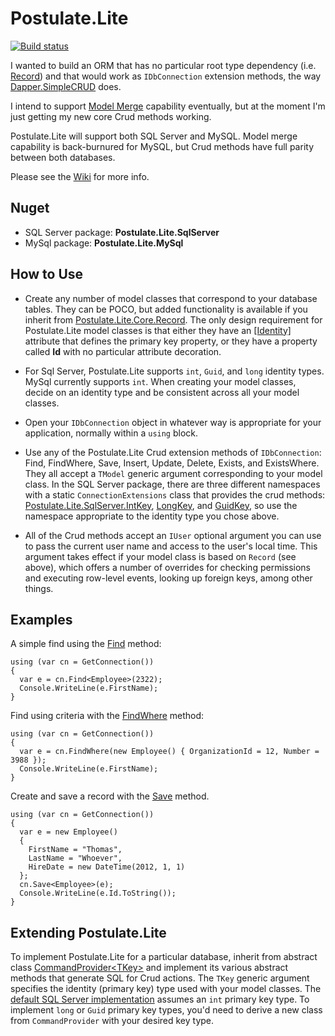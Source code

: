# Postulate.Lite

[![Build status](https://ci.appveyor.com/api/projects/status/ug7499knw4ut33yj/branch/master?svg=true)](https://ci.appveyor.com/project/adamosoftware/postulate-lite/branch/master)

I wanted to build an ORM that has no particular root type dependency (i.e. [Record](https://github.com/adamosoftware/Postulate.Orm/blob/master/Core/Abstract/Record.cs)) and that would work as `IDbConnection` extension methods, the way [Dapper.SimpleCRUD](https://github.com/ericdc1/Dapper.SimpleCRUD) does.

I intend to support [Model Merge](https://github.com/adamosoftware/Postulate.Orm/wiki/Model-Merge) capability eventually, but at the moment I'm just getting my new core Crud methods working.

Postulate.Lite will support both SQL Server and MySQL. Model merge capability is back-burnured for MySQL, but Crud methods have full parity between both databases.

Please see the [Wiki](https://github.com/adamosoftware/Postulate.Lite/wiki) for more info.

## Nuget

- SQL Server package: **Postulate.Lite.SqlServer**
- MySql package: **Postulate.Lite.MySql**

## How to Use

- Create any number of model classes that correspond to your database tables. They can be POCO, but added functionality is available if you inherit from [Postulate.Lite.Core.Record](https://github.com/adamosoftware/Postulate.Lite/blob/master/Postulate.Lite.Core/Record.cs). The only design requirement for Postulate.Lite model classes is that either they have an [[Identity]](https://github.com/adamosoftware/Postulate.Lite/blob/master/Postulate.Lite.Core/Attributes/IdentityAttribute.cs) attribute that defines the primary key property, or they have a property called **Id** with no particular attribute decoration.

- For Sql Server, Postulate.Lite supports `int`, `Guid`, and `long` identity types. MySql currently supports `int`. When creating your model classes, decide on an identity type and be consistent across all your model classes.

- Open your `IDbConnection` object in whatever way is appropriate for your application, normally within a `using` block.

- Use any of the Postulate.Lite Crud extension methods of `IDbConnection`: Find, FindWhere, Save, Insert, Update, Delete, Exists, and ExistsWhere. They all accept a `TModel` generic argument corresponding to your model class. In the SQL Server package, there are three different namespaces with a static `ConnectionExtensions` class that provides the crud methods: [Postulate.Lite.SqlServer.IntKey](https://github.com/adamosoftware/Postulate.Lite/blob/master/Postulate.Lite.SqlServer/IntKey/ConnectionExtensions.cs), [LongKey](https://github.com/adamosoftware/Postulate.Lite/blob/master/Postulate.Lite.SqlServer/LongKey/ConnectionExtensions.cs), and [GuidKey](https://github.com/adamosoftware/Postulate.Lite/blob/master/Postulate.Lite.SqlServer/GuidKey/ConnectionExtensions.cs), so use the namespace appropriate to the identity type you chose above.

- All of the Crud methods accept an `IUser` optional argument you can use to pass the current user name and access to the user's local time. This argument takes effect if your model class is based on `Record` (see above), which offers a number of overrides for checking permissions and executing row-level events, looking up foreign keys, among other things.

## Examples

A simple find using the [Find](https://github.com/adamosoftware/Postulate.Lite/blob/master/Postulate.Lite.Core/CommandProvider_Crud.cs#L262) method:

```
using (var cn = GetConnection())
{
  var e = cn.Find<Employee>(2322);
  Console.WriteLine(e.FirstName);
}
```

Find using criteria with the [FindWhere](https://github.com/adamosoftware/Postulate.Lite/blob/master/Postulate.Lite.Core/CommandProvider_Crud.cs#L296) method:
```
using (var cn = GetConnection())
{
  var e = cn.FindWhere(new Employee() { OrganizationId = 12, Number = 3988 });
  Console.WriteLine(e.FirstName);
}
```

Create and save a record with the [Save](https://github.com/adamosoftware/Postulate.Lite/blob/master/Postulate.Lite.Core/CommandProvider_Crud.cs#L229) method.
```
using (var cn = GetConnection())
{
  var e = new Employee()
  {
    FirstName = "Thomas",
    LastName = "Whoever",
    HireDate = new DateTime(2012, 1, 1)
  };
  cn.Save<Employee>(e);
  Console.WriteLine(e.Id.ToString());
}
```

## Extending Postulate.Lite

To implement Postulate.Lite for a particular database, inherit from abstract class [CommandProvider&lt;TKey&gt;](https://github.com/adamosoftware/Postulate.Lite/blob/master/Postulate.Lite.Core/CommandProvider_Crud.cs) and implement its various abstract methods that generate SQL for Crud actions. The `TKey` generic argument specifies the identity (primary key) type used with your model classes. The [default SQL Server implementation](https://github.com/adamosoftware/Postulate.Lite/blob/master/Postulate.Lite.SqlServer/SqlServerProvider_Crud.cs) assumes an `int` primary key type. To implement `long` or `Guid` primary key types, you'd need to derive a new class from `CommandProvider` with your desired key type.
